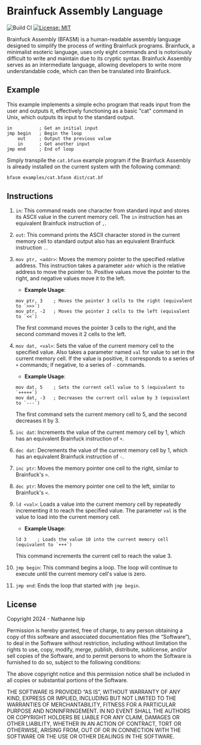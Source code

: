 # Brainfuck Assembly Language

![Build CI](https://github.com/nthnn/brainfuck-assembly/actions/workflows/build_ci.yml/badge.svg)
[![License: MIT](https://img.shields.io/badge/License-MIT-yellow.svg)](https://github.com/nthnn/brainfuck-assembly/blob/main/LICENSE)

Brainfuck Assembly (BFASM) is a human-readable assembly language designed to simplify the process of writing Brainfuck programs. Brainfuck, a minimalist esoteric language, uses only eight commands and is notoriously difficult to write and maintain due to its cryptic syntax. Brainfuck Assembly serves as an intermediate language, allowing developers to write more understandable code, which can then be translated into Brainfuck.

## Example

This example implements a simple echo program that reads input from the user and outputs it, effectively functioning as a basic "cat" command in Unix, which outputs its input to the standard output.

```assembly
in          ; Get an initial input
jmp begin   ; Begin the loop
    out     ; Output the previous value
    in      ; Get another input
jmp end     ; End of loop
```

Simply transpile the `cat.bfasm` example program if the Brainfuck Assembly is already installed on the current system with the following command:

```bash
bfasm examples/cat.bfasm dist/cat.bf
```

## Instructions

1. `in`: This command reads one character from standard input and stores its ASCII value in the current memory cell. The `in` instruction has an equivalent Brainfuck instruction of `,`.

2. `out`: This command prints the ASCII character stored in the current memory cell to standard output also has an equivalent Brainfuck instruction `.`.

3. `mov ptr, <addr>`: Moves the memory pointer to the specified relative address. This instruction takes a parameter `addr` which is the relative address to move the pointer to. Positive values move the pointer to the right, and negative values move it to the left.

    - **Example Usage**:
    ```assembly
    mov ptr, 3    ; Moves the pointer 3 cells to the right (equivalent to `>>>`)
    mov ptr, -2   ; Moves the pointer 2 cells to the left (equivalent to `<<`)
    ```

    The first command moves the pointer 3 cells to the right, and the second command moves it 2 cells to the left.

4. `mov dat, <val>`: Sets the value of the current memory cell to the specified value. Also takes a parameter named `val` for value to set in the current memory cell. If the value is positive, it corresponds to a series of `+` commands; if negative, to a series of `-` commands.

    - **Example Usage**:
    ```assembly
    mov dat, 5    ; Sets the current cell value to 5 (equivalent to `+++++`)
    mov dat, -3   ; Decreases the current cell value by 3 (equivalent to `---`)
    ```
    The first command sets the current memory cell to 5, and the second decreases it by 3.

5. `inc dat`: Increments the value of the current memory cell by 1, which has an equivalent Brainfuck instruction of `+`.

6. `dec dat`: Decrements the value of the current memory cell by 1, which has an equivalent Brainfuck instruction of `-`.

7. `inc ptr`: Moves the memory pointer one cell to the right, similar to Brainfuck's `>`.

8. `dec ptr`: Moves the memory pointer one cell to the left, similar to Brainfuck's `<`.

9. `ld <val>`: Loads a value into the current memory cell by repeatedly incrementing it to reach the specified value. The parameter `val` is the value to load into the current memory cell.

    - **Example Usage**:
    ```assembly
    ld 3    ; Loads the value 10 into the current memory cell (equivalent to `+++`)
    ```
    This command increments the current cell to reach the value 3.

10. `jmp begin`: This command begins a loop. The loop will continue to execute until the current memory cell's value is zero.

11. `jmp end`: Ends the loop that started with `jmp begin`.

## License

Copyright 2024 - Nathanne Isip

Permission is hereby granted, free of charge, to any person obtaining a copy of this software and associated documentation files (the “Software”), to deal in the Software without restriction, including without limitation the rights to use, copy, modify, merge, publish, distribute, sublicense, and/or sell copies of the Software, and to permit persons to whom the Software is furnished to do so, subject to the following conditions:

The above copyright notice and this permission notice shall be included in all copies or substantial portions of the Software.

THE SOFTWARE IS PROVIDED “AS IS”, WITHOUT WARRANTY OF ANY KIND, EXPRESS OR IMPLIED, INCLUDING BUT NOT LIMITED TO THE WARRANTIES OF MERCHANTABILITY, FITNESS FOR A PARTICULAR PURPOSE AND NONINFRINGEMENT. IN NO EVENT SHALL THE AUTHORS OR COPYRIGHT HOLDERS BE LIABLE FOR ANY CLAIM, DAMAGES OR OTHER LIABILITY, WHETHER IN AN ACTION OF CONTRACT, TORT OR OTHERWISE, ARISING FROM, OUT OF OR IN CONNECTION WITH THE SOFTWARE OR THE USE OR OTHER DEALINGS IN THE SOFTWARE.
